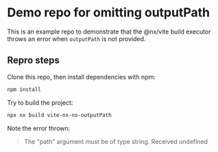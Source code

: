 # Demo repo for omitting outputPath

This is an example repo to demonstrate that the @nx/vite build executor throws an error when `outputPath` is not provided. 

## Repro steps

Clone this repo, then install dependencies with npm: 

```sh
npm install
```

Try to build the project:

```sh
npx nx build vite-nx-no-outputPath
```

Note the error thrown: 

> The "path" argument must be of type string. Received undefined 